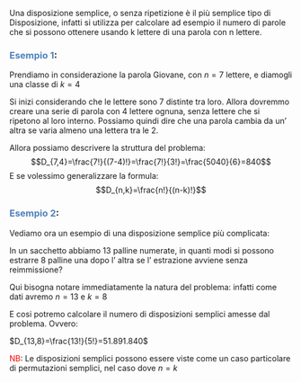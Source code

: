 Una disposizione semplice, o senza ripetizione è il più semplice tipo di Disposizione, infatti si utilizza per calcolare ad esempio il numero di parole che si possono ottenere usando k lettere di una parola con n lettere.

### <font color="#4f81bd">Esempio 1</font>:

Prendiamo in considerazione la parola Giovane, con $n=7$ lettere, e diamogli una classe di $k=4$

Si inizi considerando che le lettere sono 7 distinte tra loro.
Allora dovremmo creare una serie di parola con 4 lettere ognuna, senza lettere che si ripetono al loro interno.
Possiamo quindi dire che una parola cambia da un’ altra se varia almeno una lettera tra le 2.

Allora possiamo descrivere la struttura del problema:
$$D_{7,4}=\frac{7!}{(7-4)!}=\frac{7!}{3!}=\frac{5040}{6}=840$$
E se volessimo generalizzare la formula:
$$D_{n,k}=\frac{n!}{(n-k)!}$$


### <font color="#4f81bd">Esempio 2</font>:

Vediamo ora un esempio di una disposizione semplice più complicata:

In un sacchetto abbiamo 13 palline numerate, in quanti modi si possono estrarre 8 palline una dopo l’ altra se l’ estrazione avviene senza reimmissione?

Qui bisogna notare immediatamente la natura del problema: infatti come dati avremo $n=13$ e $k=8$

E cosi potremo calcolare il numero di disposizioni semplici amesse dal problema.
Ovvero:

$D_{13,8}=\frac{13!}{5!}=51.891.840$


<font color="#ff0000">NB</font>: Le disposizioni semplici possono essere viste come un caso particolare di permutazioni semplici, nel caso dove $n=k$
